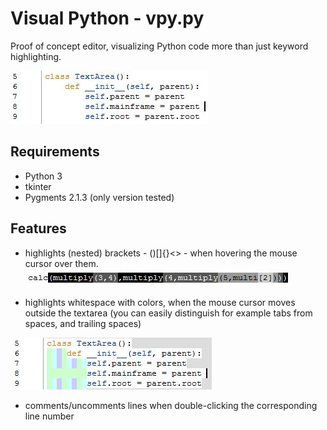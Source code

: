 # Visual Python - vpy.py
Proof of concept editor, visualizing Python code more than just keyword highlighting.

![keyword highlighting](https://raw.githubusercontent.com/RobinManoli/VisualPython/master/img/highlight.jpg)


## Requirements
- Python 3
- tkinter
- Pygments 2.1.3 (only version tested)

## Features
- highlights (nested) brackets - ()[]{}<> - when hovering the mouse cursor over them.
![hover over code to highlight brackets](https://raw.githubusercontent.com/RobinManoli/VisualPython/master/img/brackets.jpg)


- highlights whitespace with colors, when the mouse cursor moves outside the textarea (you can easily distinguish for example tabs from spaces, and trailing spaces)

![move mouse cursor outside textarea to see whitespace](https://raw.githubusercontent.com/RobinManoli/VisualPython/master/img/whitespace.jpg)

- comments/uncomments lines when double-clicking the corresponding line number